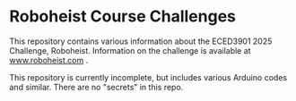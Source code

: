 # Roboheist Course Challenges

This repository contains various information about the ECED3901 2025 Challenge, Roboheist. Information on the challenge
is available at www.roboheist.com .

This repository is currently incomplete, but includes various Arduino codes and similar. There are no "secrets" in this repo.